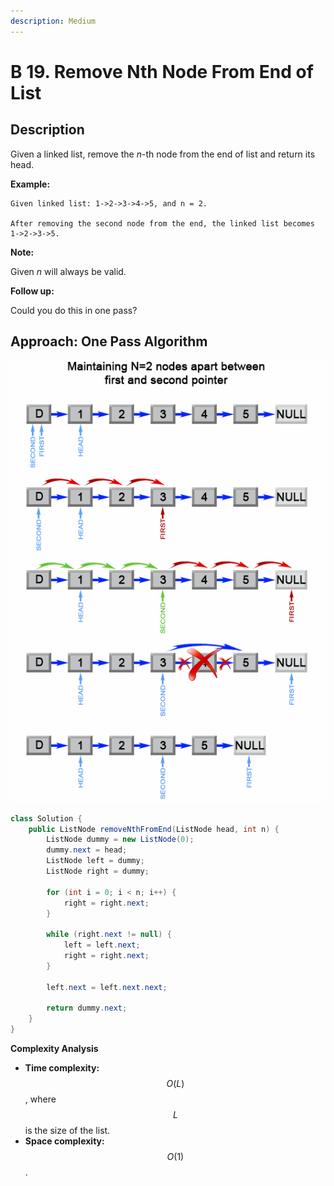 ```yaml
---
description: Medium
---
```


# B 19. Remove Nth Node From End of List

## Description

Given a linked list, remove the _n_-th node from the end of list and return its head.

**Example:**

```text
Given linked list: 1->2->3->4->5, and n = 2.

After removing the second node from the end, the linked list becomes 1->2->3->5.
```

**Note:**

Given _n_ will always be valid.

**Follow up:**

Could you do this in one pass?

## Approach: One Pass Algorithm

![Figure 1. Remove the nth element from end of a list.](../../../.gitbook/assets/image%20%2832%29.png)

```java
class Solution {
    public ListNode removeNthFromEnd(ListNode head, int n) {
        ListNode dummy = new ListNode(0);
        dummy.next = head;
        ListNode left = dummy;
        ListNode right = dummy;

        for (int i = 0; i < n; i++) {
            right = right.next;
        }

        while (right.next != null) {
            left = left.next;
            right = right.next;
        }

        left.next = left.next.next;

        return dummy.next;
    }
}
```

**Complexity Analysis**

* **Time complexity:** $$O(L)$$, where $$L$$ is the size of the list.
* **Space complexity:** $$O(1)$$.

